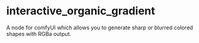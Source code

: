# interactive_organic_gradient
A node for comfyUI which allows you to generate sharp or blurred colored shapes with RGBa output.
